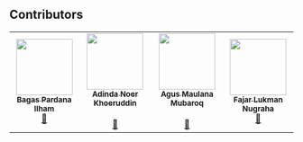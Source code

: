 ## Contributors

<table>
    <tr>
        <td align="center">
            <a href="#"><img src="https://avatars2.githubusercontent.com/u/61415528?s=460&v=4" width="100px;"
            alt="" /><br /><sub><b>Bagas Pardana Ilham</b></sub></a><br /><a href="#" title="Profile">🔗</a>
        </td>
        <td align="center">
            <a href="#"><img src="https://avatars1.githubusercontent.com/u/61410101?s=460&u=a69613356637b79d5c15a36ba38c58986773825a&v=4" width="100px;" alt="" /><br /><sub><b>Adinda Noer Khoeruddin<br></b></sub></a><br /><a href="https://github.com/AdindaNoerKhoeruddin" title="Profile">🔗</a>
        </td>
        <td align="center">
            <a href="#"><img src="https://avatars0.githubusercontent.com/u/61534553?s=460&u=052310d14cd681173f4e08dff5e0a64b9baee5c1&v=4" width="100px;" alt=""/><br /><sub><b>Agus Maulana Mubaroq<br></b></sub></a><br /><a href="#" title="Profile">🔗</a>
        </td>
        <td align="center">
            <a href="#"><img src="https://avatars1.githubusercontent.com/u/61658057?s=460&u=b675694a6b50a6d28d3264848a7a4144d16619ac&v=4" width="100px;"
            alt="" /><br /><sub><b>Fajar Lukman Nugraha</b></sub></a><br /><a href="#" title="Profile">🔗</a>
        </td>
    </tr>
</table>
